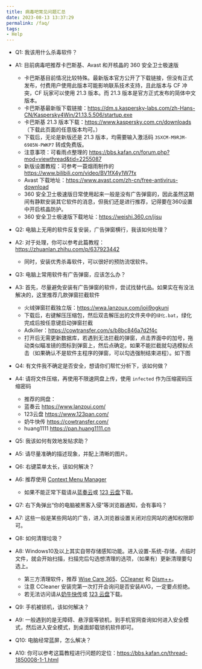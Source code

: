 ```yaml
---
title: 病毒吧常见问题汇总
date: 2023-08-13 13:37:29
permalink: /faq/
tags:
- Help
---
```


- Q1: 我该用什么杀毒软件？
- A1: 目前病毒吧推荐卡巴斯基、Avast 和开核晶的 360 安全卫士极速版
  - 卡巴斯基目前情况比较特殊。最新版本官方公开了下载链接，但没有正式发布，付费用户使用此版本可能影响联系技术支持，且此版本与 CF 冲突，CF 玩家可以使用 21.3 版本。而 21.3 版本是官方正式发布的简体中文版本。
  - 卡巴斯基最新版下载链接：https://dm.s.kaspersky-labs.com/zh-Hans-CN/Kaspersky4Win/21.13.5.506/startup.exe
  - 卡巴斯基 21.3 版本下载：https://www.kaspersky.com.cn/downloads （下载此页面的任意版本均可。）
  - 下载后，无论是新版还是 21.3 版本，均需要输入激活码 `3SXCM-M9RJM-6985N-PWKP7` 转成免费版。
  - 注意事项：可看雨点整理的 https://bbs.kafan.cn/forum.php?mod=viewthread&tid=2255087
  - 新版设置教程：可参考一蓑烟雨制作的 https://www.bilibili.com/video/BV1fX4y1W7fx
  - Avast 下载地址：https://www.avast.com/zh-cn/free-antivirus-download
  - 360 安全卫士极速版日常使用起来一般是没有广告弹窗的，因此虽然这期间有静默安装其它软件的消息，但我们还是进行推荐，记得要在360设置中开启核晶防护。
  - 360 安全卫士极速版下载地址：https://weishi.360.cn/jisu


- Q2: 电脑上无用的软件反复安装，广告弹窗横行，我该如何处理？
- A2: 对于处理，你可以参考此篇教程：https://zhuanlan.zhihu.com/p/637923442
  - 同时，安装优秀杀毒软件，可以很好的预防流氓软件。


- Q3: 电脑上常用软件有广告弹窗，应该怎么办？
- A3: 首先，尽量避免安装有广告弹窗的软件，尝试找替代品。如果实在有没法解决的，这里推荐几款弹窗拦截软件
  - 火绒弹窗拦截独立版：https://wwa.lanzoux.com/ioii9ogkuni
  - 下载后，右键解压压缩包，然后双击解压出的文件夹中的`绿化.bat`，绿化完成后按任意键启动弹窗拦截
  - Adkiller：https://cowtransfer.com/s/b8bc846a7d2f4c
  - 打开后无需更新数据库，若遇到无法拦截的弹窗，点击界面中的加号，拖动类似瞄准镜的图标到弹窗上，然后点确定。如果不能拦截就勾选模拟点击（如果确认不是软件主程序的弹窗，可以勾选强制结束进程）。如下图


- Q4: 有文件我不确定是否安全，想请你们帮忙分析下，该如何做？
- A4: 请将文件压缩，再使用不限速网盘上传，使用 `infected` 作为压缩密码压缩密码
  - 推荐的网盘：
  - 蓝奏云 https://www.lanzoui.com/
  - 123云盘 https://www.123pan.com/
  - 奶牛快传 https://cowtransfer.com/
  - huang1111 https://pan.huang1111.cn


- Q5: 我该如何有效地发帖求助？
- A5: 请尽量准确的描述现象，并配上清晰的图片。


- Q6: 右键菜单太长，该如何解决？
- A6: 推荐使用 [Context Menu Manager](https://bluepointlilac.github.io/ContextMenuManager/)
  - 如果不能正常下载请从[蓝奏云](https://wwpy.lanzoub.com/iSkfD15atdmb)或 [123 云盘](https://www.123pan.com/s/AKObVv-jh9Ih.html)下载。


- Q7: 右下角弹出“你的电脑被黑客入侵”等浏览器通知，会有事吗？
- A7: 这些一般是某些网站的广告，进入浏览器设置关闭对应网站的通知权限即可。


- Q8: 如何清理垃圾？
- A8: Windows10及以上其实自带存储感知功能。进入设置-系统-存储，点临时文件，就会开始扫描，扫描完后勾选想清理的选项，（如果有）更新清理要勾选上。
  - 第三方清理软件，推荐 [Wise Care 365](https://www.wisecleaner.com.cn/wise-care-365.html)、[CCleaner](https://www.ccleaner.com/zh-cn/ccleaner/download/standard) 和 [Dism++](https://github.com/Chuyu-Team/Dism-Multi-language)。
  - 注意 CCleaner 安装完第一次打开会询问是否安装AVG，一定要点拒绝。
  - 若无法访问请从[奶牛快传](https://cowtransfer.com/s/0ae7455fc59141)或 [123 云盘](https://www.123pan.com/s/AKObVv-TH9Ih.html)下载。


- Q9: 手机被锁机，该如何解决？
- A9: 一般遇到的是无障碍、悬浮窗等锁机，到手机官网查询如何进入安全模式，然后进入安全模式，到桌面卸载锁机软件即可。


- Q10: 电脑经常蓝屏，怎么解决？
- A10: 你可以参考这篇教程进行问题的定位：https://bbs.kafan.cn/thread-1850008-1-1.html
